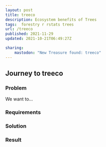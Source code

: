 ```yaml
---
layout: post
title: treeco
description: Ecosystem benefits of Trees
tags:  forestry r rstats trees
url: /treeco
published: 2021-11-29
updated: 2021-10-21T06:49:27Z

sharing:
    mastodon: "New Treasure found: treeco"
---
```


## Journey to treeco

### Problem

We want to... 

### Requirements

### Solution

### Result